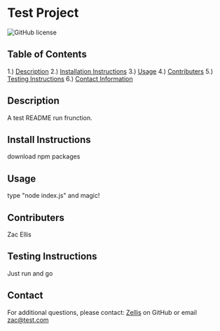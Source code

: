 # Test Project
![GitHub license](https://img.shields.io/badge/license-MIT-blue.svg)

## Table of Contents
1.) [Description](#description)
2.) [Installation Instructions](#install)
3.) [Usage](#usage)
4.) [Contributers](#contributers)
5.) [Testing Instructions](#testing)
6.) [Contact Information](#contact)

<a name="description"></a>
## Description

A test README run frunction.

<a name="install"></a>
## Install Instructions

download npm packages

<a name="usage"></a>
## Usage

type "node index.js" and magic!

<a name="contributers"></a>
## Contributers

Zac Ellis

<a name="testing"></a>
## Testing Instructions

Just run and go

<a name="contact"></a>
## Contact

For additional questions, please contact: <a href=https://github.com/zellis117>Zellis</a> on GitHub or email zac@test.com

